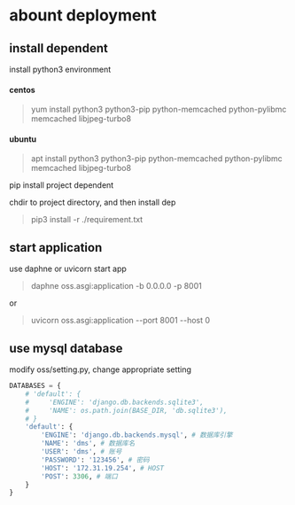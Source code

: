 # abount deployment

## install dependent
install python3 environment
#### centos
> yum install python3 python3-pip python-memcached python-pylibmc memcached libjpeg-turbo8

#### ubuntu
> apt install python3 python3-pip python-memcached python-pylibmc memcached libjpeg-turbo8

pip install project dependent  

chdir to project directory, and then install dep

> pip3 install -r ./requirement.txt

## start application
use daphne or uvicorn start app

> daphne oss.asgi:application -b 0.0.0.0 -p 8001

or

> uvicorn oss.asgi:application --port 8001 --host 0


## use mysql database
modify oss/setting.py, change appropriate setting

``` python
DATABASES = {
    # 'default': {
    #     'ENGINE': 'django.db.backends.sqlite3',
    #     'NAME': os.path.join(BASE_DIR, 'db.sqlite3'),
    # }
    'default': {
        'ENGINE': 'django.db.backends.mysql', # 数据库引擎
        'NAME': 'dms', # 数据库名
        'USER': 'dms', # 账号
        'PASSWORD': '123456', # 密码
        'HOST': '172.31.19.254', # HOST
        'POST': 3306, # 端口
    }
}
```
